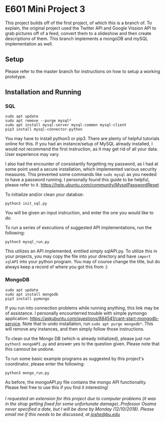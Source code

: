 # E601 Mini Project 3
This project builds off of the first project, of which this is a branch of.  To explain, the original project used the Twitter API and Google Vission API to grab pictures off of a feed, convert them to a slideshow and then create descriptions of them.  This branch implements a mongoDB and mySQL implementation as well.

## Setup
Please refer to the master branch for instructions on how to setup a working prototype.

## Installation and Running

### SQL
```
sudo apt update
sudo apt remove --purge mysql*
sudo apt install mysql-server mysql-common mysql-client
pip3 install mysql-connector-python
```
You may have to install python3 or pip3. There are plenty of helpful tutorials online for this.
If you had an instance/setup of MySQL already installed, I would not recommend the first instruction, as it may get rid of all your data.  User experience may vary.

I also had the encounter of consistantly forgetting my password, as I had at some point 
used a secure installation, which implemented various security measures.  This prevented some commands like 
```sudo mysql``` 
as you needed to have a password running.  I personally found this guide to be helpful, please refer to it.
https://help.ubuntu.com/community/MysqlPasswordReset

To initialize and/or clean your databse:
```
python3 init_sql.py
```
You will be given an input instruction, and enter the one you would like to do.

To run a series of executions of suggested API implementations, run the following:
```
python3 mysql_run.py
```
This utilizes an API implemented, entitled simply sqlAPI.py.  To utilize this in your projects, you may copy the file into your directory and have ```import sqlAPI``` into your python program.  You may of course change the title, but do always keep a record of where you got this from :)



### MongoDB

```
sudo apt update
sudo apt install mongodb
pip3 install pymongo
```
If you run into connection problems while running anything, this link may be of assistance.  I personally encounterred trouble with simple pymongo application: https://askubuntu.com/questions/884541/cant-start-mongodb-service. Note that to undo installation, run ```sudo apt purge mongodb*```.  This will remove any instances, and then simply follow those instructions.

To clean out the Mongo DB (which is already initialized), please just run ```python3 mongoAPI.py``` and answer yes to the question given.  Please note that this cannout be undone.

To run some basic example programs as suggested by this project's coordinator, please enter the following:

```python3 mongo_run.py```

As before, the mongoAPI.py file contains the mongo API functionality.  Please feel free to use this if you find it interesting!

###### I requested an extension for this project due to computer problems (it was in the shop getting fixed for some unfortunate damage)..Professor Osama never specified a date, but I will be done by Monday (12/10/2018). Please email me if this needs to be discussed, at joshe@bu.edu



